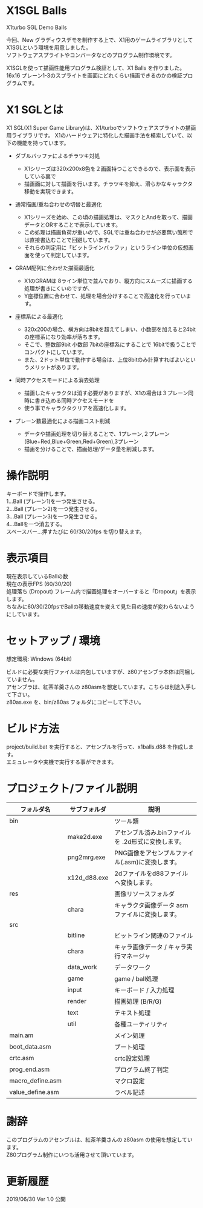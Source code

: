 # X1SGL Balls

X1turbo SGL Demo Balls

今回、New グラディウスデモを制作する上で、X1用のゲームライブラリとしてX1SGLという環境を用意しました。  
ソフトウェアスプライトやコンバータなどのプログラム制作環境です。  
  
X1SGLを使って描画性能用プログラム検証として、X1 Balls を作りました。  
16x16 プレーン1-3のスプライトを画面にどれくらい描画できるのかの検証プログラムです。

# X1 SGLとは
X1 SGL(X1 Super Game Library)は、X1/turboでソフトウェアスプライトの描画用ライブラリです。
X1のハードウェアに特化した描画手法を模索していて、以下の機能を持っています。

- ダブルバッファによるチラツキ対処
  - X1シリーズは320x200x8色を２画面持つことできるので、表示面を表示している裏で
  - 描画面に対して描画を行います。チラツキを抑え、滑らかなキャラクタ移動を実現できます。

- 通常描画/重ね合わせの切替と最適化
  - X1シリーズを始め、この頃の描画処理は、マスクとAndを取って、描画データとORすることで表示しています。
  - この処理は描画負荷が重いので、SGLでは重ね合わせが必要無い箇所では直接書込むことで回避しています。
  - それらの判定用に「ビットラインバッファ」というライン単位の仮想画面を使って判定しています。

- GRAM配列に合わせた描画最適化
  - X1のGRAMは 8ライン単位で並んでおり、縦方向にスムーズに描画する処理が書きにくいのですが、
  - Y座標位置に合わせて、処理を場合分けすることで高速化を行っています。

- 座標系による最適化
  - 320x200の場合、横方向は8bitを超えてしまい、小数部を加えると24bitの座標系になり効率が落ちます。
  - そこで、整数部9bit 小数部 7bitの座標系にすることで 16bitで扱うことでコンパクトにしています。
  - また、2ドット単位で動作する場合は、上位8bitのみ計算すればよいというメリットがあります。

- 同時アクセスモードによる消去処理
  - 描画したキャラクタは消す必要がありますが、X1の場合は３プレーン同時に書き込める同時アクセスモードを
  - 使う事でキャラクタクリアを高速化します。
  
- プレーン数最適化による描画コスト削減
  - データや描画処理を切り替えることで、1プレーン,２プレーン(Blue+Red,Blue+Green,Red+Green),3プレーン
  - 描画を分けることで、描画処理/データ量を削減します。

# 操作説明
キーボードで操作します。  
1…Ball (プレーン1)を一つ発生させる。  
2…Ball (プレーン2)を一つ発生させる。  
3…Ball (プレーン3)を一つ発生させる。  
4…Ballを一つ消去する。  
スペースバー…押すたびに 60/30/20fps を切り替えます。  
  
# 表示項目
現在表示しているBallの数  
現在の表示FPS (60/30/20)  
処理落ち (Dropout) フレーム内で描画処理をオーバーすると「Dropout」を表示します。  
ちなみに60/30/20fpsでBallの移動速度を変えて見た目の速度が変わらないようにしています。  

# セットアップ / 環境
想定環境: Windows (64bit)  

ビルドに必要な実行ファイルは内包していますが、z80アセンブラ本体は同梱していません。  
アセンブラは、紅茶羊羹さんの z80asmを想定しています。こちらは別途入手して下さい。  
z80as.exe を、bin/z80as フォルダにコピーして下さい。  

# ビルド方法
project/build.bat を実行すると、アセンブルを行って、x1balls.d88 を作成します。  
エミュレータや実機で実行する事ができます。  

# プロジェクト/ファイル説明

| フォルダ名       | サブフォルダ | 説明                                                   |
|------------------|--------------|--------------------------------------------------------|
| bin              |              | ツール類                                               |
|                  | make2d.exe   | アセンブル済み.binファイルを .2d形式に変換します。     |
|                  | png2mrg.exe  | PNG画像をアセンブルファイル(.asm)に変換します。        |
|                  | x12d_d88.exe | 2dファイルをd88ファイルへ変換します。                  |
| res              |              | 画像リソースフォルダ                                   |
|                  | chara        | キャラクタ画像データ asm ファイルに変換します。        |
| src              |              |                                                        |
|                  | bitline      | ビットライン関連のファイル                             |
|                  | chara        | キャラ画像データ / キャラ実行マネージャ                |
|                  | data_work    | データワーク                                           |
|                  | game         | game / ball処理                                        |
|                  | input        | キーボード / 入力処理                                  |
|                  | render       | 描画処理 (B/R/G)                                       |
|                  | text         | テキスト処理                                           |
|                  | util         | 各種ユーティリティ                                     |
| main.am          |              | メイン処理                                             |
| boot_data.asm    |              | ブート処理                                             |
| crtc.asm         |              | crtc設定処理                                           |
| prog_end.asm     |              | プログラム終了判定                                     |
| macro_define.asm |              | マクロ設定                                             |
| value_define.asm |              | ラベル記述                                             |

# 謝辞
このプログラムのアセンブルは、紅茶羊羹さんの z80asm の使用を想定しています。  
Z80プログラム制作にいつも活用させて頂いています。  

# 更新履歴
2019/06/30 Ver 1.0 公開  

